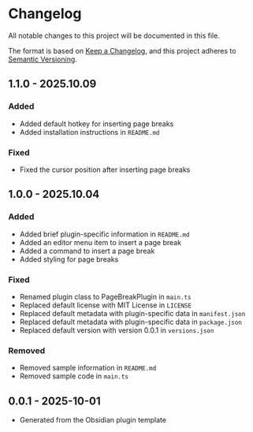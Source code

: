 # Changelog

All notable changes to this project will be documented in this file.

The format is based on [Keep a Changelog](https://keepachangelog.com/en/1.0.0/),
and this project adheres to [Semantic Versioning](https://semver.org/spec/v2.0.0.html).

## 1.1.0 - 2025.10.09

### Added

- Added default hotkey for inserting page breaks
- Added installation instructions in `README.md`

### Fixed

- Fixed the cursor position after inserting page breaks

## 1.0.0 - 2025.10.04

### Added

- Added brief plugin-specific information in `README.md`
- Added an editor menu item to insert a page break
- Added a command to insert a page break
- Added styling for page breaks

### Fixed

- Renamed plugin class to PageBreakPlugin in `main.ts`
- Replaced default license with MIT License in `LICENSE`
- Replaced default metadata with plugin-specific data in `manifest.json`
- Replaced default metadata with plugin-specific data in `package.json`
- Replaced default version with version 0.0.1 in `versions.json`

### Removed

- Removed sample information in `README.md`
- Removed sample code in `main.ts`

## 0.0.1 - 2025-10-01

- Generated from the Obsidian plugin template
